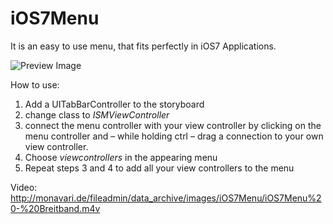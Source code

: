 iOS7Menu
========

It is an easy to use menu, that fits perfectly in iOS7 Applications.


![Preview Image](http://monavari.de/fileadmin/data_archive/images/iOS7Menu/iOS7Menu_screen.png)

How to use:

1. Add a UITabBarController to the storyboard
2. change class to _ISMViewController_
3. connect the menu controller with your view controller by clicking on the menu controller and – while holding ctrl – drag a connection to your own view controller.
4. Choose _viewcontrollers_ in the appearing menu
5. Repeat steps 3 and 4 to add all your view controllers to the menu

Video: http://monavari.de/fileadmin/data_archive/images/iOS7Menu/iOS7Menu%20-%20Breitband.m4v
